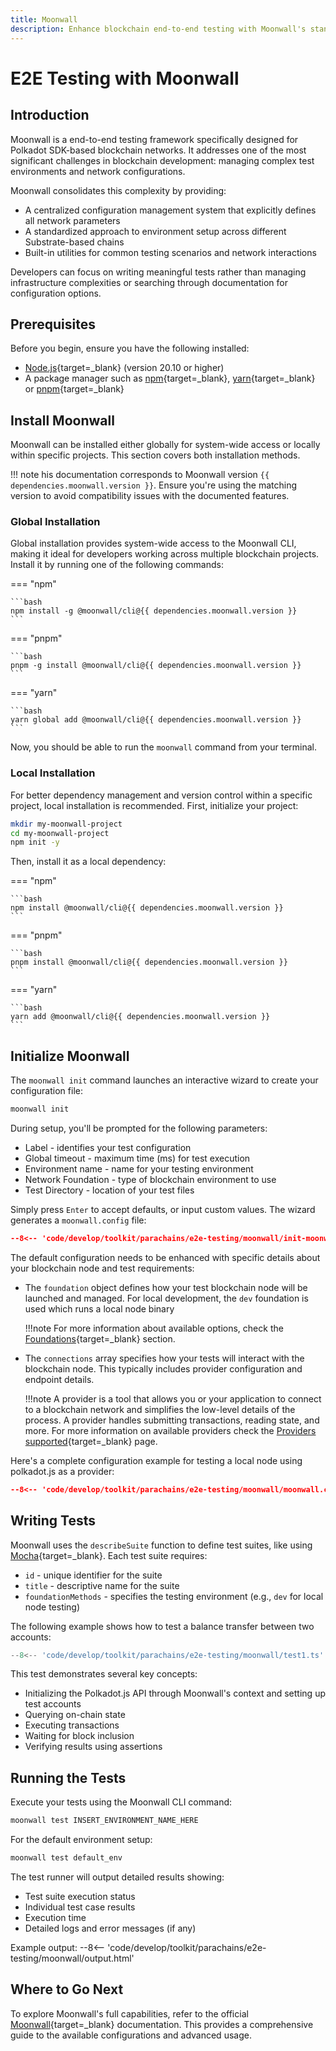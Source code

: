 ```yaml
---
title: Moonwall
description: Enhance blockchain end-to-end testing with Moonwall's standardized environment setup, comprehensive configuration management, and simple network interactions.
---
```


# E2E Testing with Moonwall

## Introduction

Moonwall is a end-to-end testing framework specifically designed for Polkadot SDK-based blockchain networks. It addresses one of the most significant challenges in blockchain development: managing complex test environments and network configurations.

Moonwall consolidates this complexity by providing:

- A centralized configuration management system that explicitly defines all network parameters
- A standardized approach to environment setup across different Substrate-based chains
- Built-in utilities for common testing scenarios and network interactions

Developers can focus on writing meaningful tests rather than managing infrastructure complexities or searching through documentation for configuration options.

## Prerequisites

Before you begin, ensure you have the following installed:

- [Node.js](https://nodejs.org/en/){target=\_blank} (version 20.10 or higher)
- A package manager such as [npm](https://www.npmjs.com/){target=\_blank}, [yarn](https://yarnpkg.com/){target=\_blank} or [pnpm](https://pnpm.io/){target=\_blank}

## Install Moonwall

Moonwall can be installed either globally for system-wide access or locally within specific projects. This section covers both installation methods.

!!! note
    his documentation corresponds to Moonwall version `{{ dependencies.moonwall.version }}`. Ensure you're using the matching version to avoid compatibility issues with the documented features.

### Global Installation

Global installation provides system-wide access to the Moonwall CLI, making it ideal for developers working across multiple blockchain projects. Install it by running one of the following commands:

=== "npm"

    ```bash
    npm install -g @moonwall/cli@{{ dependencies.moonwall.version }}
    ```

=== "pnpm"

    ```bash
    pnpm -g install @moonwall/cli@{{ dependencies.moonwall.version }}
    ```

=== "yarn"

    ```bash
    yarn global add @moonwall/cli@{{ dependencies.moonwall.version }}
    ```

Now, you should be able to run the `moonwall` command from your terminal.

### Local Installation

For better dependency management and version control within a specific project, local installation is recommended. First, initialize your project:

```bash
mkdir my-moonwall-project
cd my-moonwall-project
npm init -y
```

Then, install it as a local dependency:

=== "npm"

    ```bash
    npm install @moonwall/cli@{{ dependencies.moonwall.version }}
    ```

=== "pnpm"

    ```bash
    pnpm install @moonwall/cli@{{ dependencies.moonwall.version }}
    ```

=== "yarn"

    ```bash
    yarn add @moonwall/cli@{{ dependencies.moonwall.version }}
    ```

## Initialize Moonwall

The `moonwall init` command launches an interactive wizard to create your configuration file:

```bash
moonwall init
```

During setup, you'll be prompted for the following parameters:

- Label - identifies your test configuration
- Global timeout - maximum time (ms) for test execution
- Environment name - name for your testing environment
- Network Foundation - type of blockchain environment to use
- Test Directory - location of your test files

Simply press `Enter` to accept defaults, or input custom values. The wizard generates a `moonwall.config` file:

```json
--8<-- 'code/develop/toolkit/parachains/e2e-testing/moonwall/init-moonwall.config.json'
```

The default configuration needs to be enhanced with specific details about your blockchain node and test requirements:

- The `foundation` object defines how your test blockchain node will be launched and managed. For local development, the `dev` foundation is used which runs a local node binary
    
    !!!note
        For more information about available options, check the [Foundations](https://moonsong-labs.github.io/moonwall/guide/intro/foundations.html){target=\_blank} section.

- The `connections` array specifies how your tests will interact with the blockchain node. This typically includes provider configuration and endpoint details.
    
    !!!note
        A provider is a tool that allows you or your application to connect to a blockchain network and simplifies the low-level details of the process. A provider handles submitting transactions, reading state, and more. For more information on available providers check the [Providers supported](https://moonsong-labs.github.io/moonwall/guide/intro/providers.html#providers-supported){target=\_blank} page.

Here's a complete configuration example for testing a local node using polkadot.js as a provider:

```json
--8<-- 'code/develop/toolkit/parachains/e2e-testing/moonwall/moonwall.config.json'
```

## Writing Tests

Moonwall uses the `describeSuite` function to define test suites, like using [Mocha](https://mochajs.org/){target=\_blank}. Each test suite requires:

- `id` - unique identifier for the suite
- `title` - descriptive name for the suite
- `foundationMethods` - specifies the testing environment (e.g., `dev` for local node testing)

The following example shows how to test a balance transfer between two accounts:

```ts
--8<-- 'code/develop/toolkit/parachains/e2e-testing/moonwall/test1.ts'
```

This test demonstrates several key concepts:

- Initializing the Polkadot.js API through Moonwall's context and setting up test accounts
- Querying on-chain state
- Executing transactions
- Waiting for block inclusion
- Verifying results using assertions

## Running the Tests

Execute your tests using the Moonwall CLI command:

```bash
moonwall test INSERT_ENVIRONMENT_NAME_HERE
```

For the default environment setup:

```bash
moonwall test default_env
```

The test runner will output detailed results showing:

- Test suite execution status
- Individual test case results
- Execution time
- Detailed logs and error messages (if any)

Example output:
--8<-- 'code/develop/toolkit/parachains/e2e-testing/moonwall/output.html'

## Where to Go Next

To explore Moonwall's full capabilities, refer to the official [Moonwall](https://moonsong-labs.github.io/moonwall/){target=\_blank} documentation. This provides a comprehensive guide to the available configurations and advanced usage.